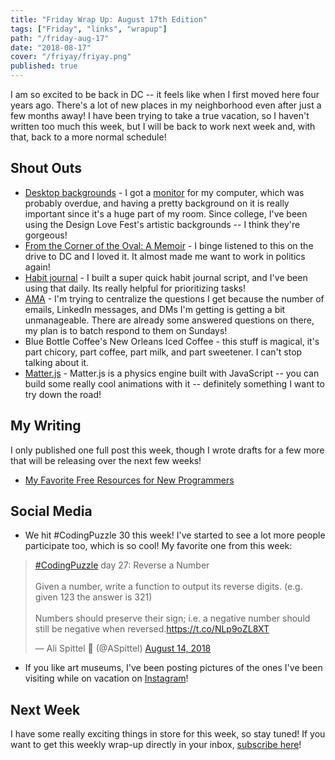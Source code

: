 ```yaml
---
title: "Friday Wrap Up: August 17th Edition"
tags: ["Friday", "links", "wrapup"]
path: "/friday-aug-17"
date: "2018-08-17"
cover: "/friyay/friyay.png"
published: true
---
```

I am so excited to be back in DC -- it feels like when I first moved here four years ago. There's a lot of new places in my neighborhood even after just a few months away! I have been trying to take a true vacation, so I haven't written too much this week, but I will be back to work next week and, with that, back to a more normal schedule!

## Shout Outs

* [Desktop backgrounds](http://www.designlovefest.com/category/downloads/) - I got a [monitor](https://www.amazon.com/gp/product/B0099XBO5E?ie=UTF8) for my computer, which was probably overdue, and having a pretty background on it is really important since it's a huge part of my room. Since college, I've been using the Design Love Fest's artistic backgrounds -- I think they're gorgeous!
* [From the Corner of the Oval: A Memoir](https://www.amazon.com/Corner-Oval-Memoir-Beck-Dorey-Stein/dp/0525509127) - I binge listened to this on the drive to DC and I loved it. It almost made me want to work in politics again!
* [Habit journal](https://github.com/aspittel/intention-journal) - I built a super quick habit journal script, and I've been using that daily. Its really helpful for prioritizing tasks!
* [AMA](https://github.com/aspittel/ama) - I'm trying to centralize the questions I get because the number of emails, LinkedIn messages, and DMs I'm getting is getting a bit unmanageable. There are already some answered questions on there, my plan is to batch respond to them on Sundays!
* Blue Bottle Coffee's New Orleans Iced Coffee - this stuff is magical, it's part chicory, part coffee, part milk, and part sweetener. I can't stop talking about it.
* [Matter.js](http://brm.io/matter-js/) - Matter.js is a physics engine built with JavaScript -- you can build some really cool animations with it -- definitely something I want to try down the road!

## My Writing

I only published one full post this week, though I wrote drafts for a few more that will be releasing over the next few weeks!

* [My Favorite Free Resources for New Programmers](https://zen-of-programming.com/favorite-free-resources)

## Social Media

* We hit #CodingPuzzle 30 this week! I've started to see a lot more people participate too, which is so cool! My favorite one from this week: 

<blockquote class="twitter-tweet" data-partner="tweetdeck"><p lang="en" dir="ltr"><a href="https://twitter.com/hashtag/CodingPuzzle?src=hash&amp;ref_src=twsrc%5Etfw">#CodingPuzzle</a> day 27: Reverse a Number<br><br>Given a number, write a function to output its reverse digits. (e.g. given 123 the answer is 321)<br><br>Numbers should preserve their sign; i.e. a negative number should still be negative when reversed.<a href="https://t.co/NLp9oZL8XT">https://t.co/NLp9oZL8XT</a></p>&mdash; Ali Spittel 💁 (@ASpittel) <a href="https://twitter.com/ASpittel/status/1029411249598222336?ref_src=twsrc%5Etfw">August 14, 2018</a></blockquote>
<script async src="https://platform.twitter.com/widgets.js" charset="utf-8"></script>

* If you like art museums, I've been posting pictures of the ones I've been visiting while on vacation on [Instagram](https://www.instagram.com/ali_writes_code/)!

## Next Week

I have some really exciting things in store for this week, so stay tuned! If you want to get this weekly wrap-up directly in your inbox, [subscribe here](https://tinyletter.com/ali_writes_code)!

